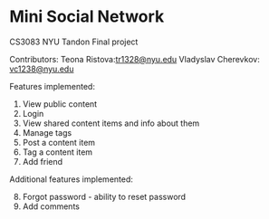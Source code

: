 # Mini Social Network
CS3083 NYU Tandon Final project

Contributors: 
Teona Ristova:tr1328@nyu.edu
Vladyslav Cherevkov: vc1238@nyu.edu

Features implemented:
1. View public content
2. Login
3. View shared content items and info about them
4. Manage tags
5. Post a content item
6. Tag a content item
7. Add friend

Additional features implemented:

8. Forgot password - ability to reset password
9. Add comments

